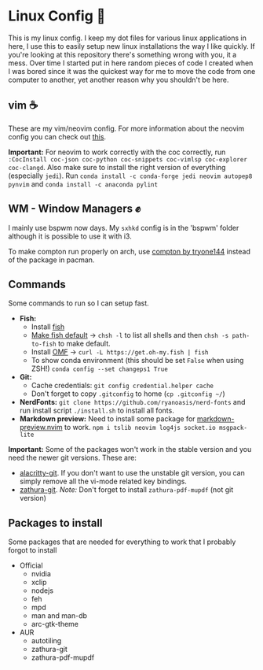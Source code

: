 # Linux Config 💾

This is my linux config. I keep my dot files for various linux applications in
here, I use this to easily setup new linux installations the way I like quickly.
If you're looking at this repository there's something wrong with you, it a mess.
Over time I started put in here random pieces of code I created when I was bored
since it was the quickest way for me to move the code from one computer to
another, yet another reason why you shouldn't be here.

## vim ☕

These are my vim/neovim config. For more information about the neovim config you
can check out [this](https://github.com/ChristianChiarulli/nvim).

**Important:** For neovim to work correctly with the coc correctly, run
`:CocInstall coc-json coc-python coc-snippets coc-vimlsp coc-explorer coc-clangd`.
Also make sure to install the right version of everything (especially `jedi`).
Run `conda install -c conda-forge jedi neovim autopep8 pynvim` and
`conda install -c anaconda pylint`

## WM - Window Managers ✊

I mainly use bspwm now days. My `sxhkd` config is in the 'bspwm' folder
although it is possible to use it with i3.

To make compton run properly on arch, use [compton by tryone144](https://github.com/tryone144/compton)
instead of the package in pacman.

## Commands

Some commands to run so I can setup fast.

* **Fish:**
  * Install [fish](https://fishshell.com/)
  * [Make fish default](wiki.archlinux.org/index.php/Command-line_shell) ->
      `chsh -l` to list all shells and then `chsh -s path-to-fish` to make default.
  * Install [OMF](https://github.com/oh-my-fish/oh-my-fish) ->
      `curl -L https://get.oh-my.fish | fish`
  * To show conda environment (this should be set `False` when using ZSH!)
      `conda config --set changeps1 True`
* **Git:**
  * Cache credentials: `git config credential.helper cache`
  * Don't forget to copy `.gitconfig` to home (`cp .gitconfig ~/`)
* **NerdFonts:** `git clone https://github.com/ryanoasis/nerd-fonts` and run
    install script `./install.sh` to install all fonts.
* **Markdown preview:** Need to install some package for
    [markdown-preview.nvim](https://github.com/iamcco/markdown-preview.nvim)
    to work. `npm i tslib neovim log4js socket.io msgpack-lite`

**Important:** Some of the packages won't work in the stable version and you
need the newer git versions. These are:

* [alacritty-git](https://aur.archlinux.org/packages/alacritty-git/).
   If you don't want to use the unstable git version, you can simply remove all
   the vi-mode related key bindings.
* [zathura-git](https://aur.archlinux.org/packages/zathura-git/).
    *Note:* Don't forget to install `zathura-pdf-mupdf` (not git version)

## Packages to install

Some packages that are needed for everything to work that I probably forgot to install

* Official
  * nvidia
  * xclip
  * nodejs
  * feh
  * mpd
  * man and man-db
  * arc-gtk-theme
* AUR
  * autotiling
  * zathura-git
  * zathura-pdf-mupdf

